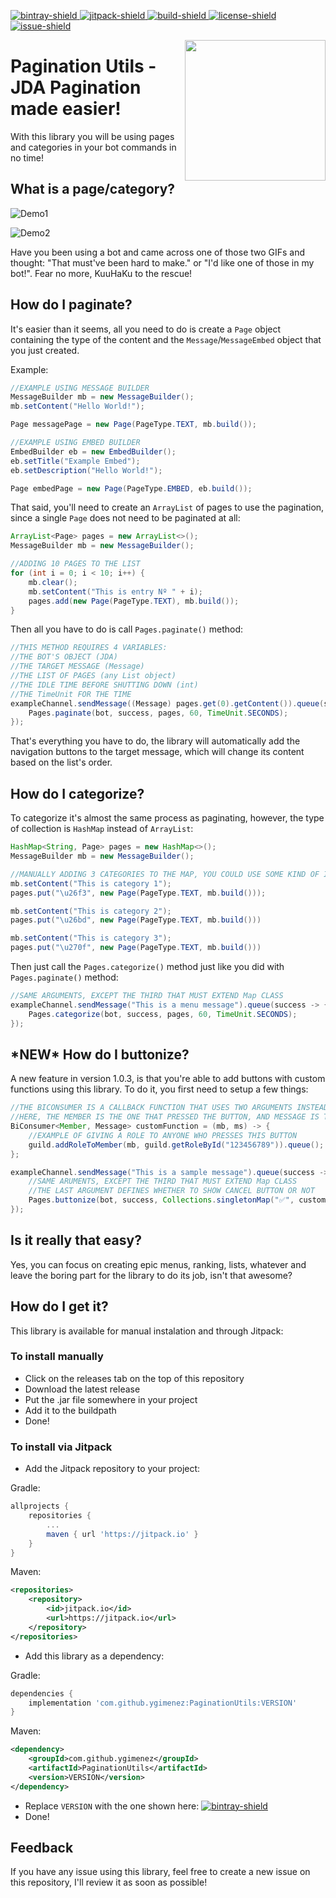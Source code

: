 [build]: https://github.com/ygimenez/PaginationUtils/tree/master
[jitpack]: https://jitpack.io/#ygimenez/PaginationUtils
[bintray]: https://bintray.com/ygimenez/maven/PaginationUtils/_latestVersion
[license]: https://github.com/ygimenez/PaginationUtils/blob/master/LICENSE
[issue]: https://github.com/ygimenez/PaginationUtils/issues
[build-shield]: https://img.shields.io/github/workflow/status/ygimenez/PaginationUtils/Java%20CI?label=Build
[jitpack-shield]: https://img.shields.io/badge/Download-Jitpack-success
[bintray-shield]: https://api.bintray.com/packages/ygimenez/maven/PaginationUtils/images/download.svg
[license-shield]: https://img.shields.io/github/license/ygimenez/PaginationUtils?color=lightgrey&label=License
[issue-shield]: https://img.shields.io/github/issues/ygimenez/PaginationUtils?label=Issues
[ ![bintray-shield][] ][bintray]
[ ![jitpack-shield][] ][jitpack]
[ ![build-shield][] ][build]
[ ![license-shield][] ][license]
[ ![issue-shield][] ][issue]

<img align="right" src="https://i.imgur.com/ptJkj6t.png" height=225 width=225>

# Pagination Utils - JDA Pagination made easier!

With this library you will be using pages and categories in your bot commands in no time!

## What is a page/category?

![Demo1](https://i.imgur.com/7bMGoJC.gif)

![Demo2](https://i.imgur.com/ZbgoADy.gif)

Have you been using a bot and came across one of those two GIFs and thought: "That must've been hard to make." or "I'd like one of those in my bot!". Fear no more, KuuHaKu to the rescue!

## How do I paginate?

It's easier than it seems, all you need to do is create a `Page` object containing the type of the content and the `Message`/`MessageEmbed` object that you just created.

Example:

```java
//EXAMPLE USING MESSAGE BUILDER
MessageBuilder mb = new MessageBuilder();
mb.setContent("Hello World!");

Page messagePage = new Page(PageType.TEXT, mb.build());

//EXAMPLE USING EMBED BUILDER
EmbedBuilder eb = new EmbedBuilder();
eb.setTitle("Example Embed");
eb.setDescription("Hello World!");

Page embedPage = new Page(PageType.EMBED, eb.build());
```

That said, you'll need to create an `ArrayList` of pages to use the pagination, since a single `Page` does not need to be paginated at all:

```java
ArrayList<Page> pages = new ArrayList<>();
MessageBuilder mb = new MessageBuilder();

//ADDING 10 PAGES TO THE LIST
for (int i = 0; i < 10; i++) {
    mb.clear();
    mb.setContent("This is entry Nº " + i);
    pages.add(new Page(PageType.TEXT), mb.build());
}
```

Then all you have to do is call `Pages.paginate()` method:

```java
//THIS METHOD REQUIRES 4 VARIABLES:
//THE BOT'S OBJECT (JDA)
//THE TARGET MESSAGE (Message)
//THE LIST OF PAGES (any List object)
//THE IDLE TIME BEFORE SHUTTING DOWN (int)
//THE TimeUnit FOR THE TIME
exampleChannel.sendMessage((Message) pages.get(0).getContent()).queue(success -> {
    Pages.paginate(bot, success, pages, 60, TimeUnit.SECONDS);
});
```

That's everything you have to do, the library will automatically add the navigation buttons to the target message, which will change its content based on the list's order.

## How do I categorize?

To categorize it's almost the same process as paginating, however, the type of collection is `HashMap` instead of `ArrayList`:

```java
HashMap<String, Page> pages = new HashMap<>();
MessageBuilder mb = new MessageBuilder();

//MANUALLY ADDING 3 CATEGORIES TO THE MAP, YOU COULD USE SOME KIND OF ITERATION TO FILL IT (Map key must be a emote's unicode - See https://emojipedia.org/ for unicodes)
mb.setContent("This is category 1");
pages.put("\u26f3", new Page(PageType.TEXT, mb.build()));

mb.setContent("This is category 2");
pages.put("\u26bd", new Page(PageType.TEXT, mb.build()))

mb.setContent("This is category 3");
pages.put("\u270f", new Page(PageType.TEXT, mb.build()))
```

Then just call the `Pages.categorize()` method just like you did with `Pages.paginate()` method:

```java
//SAME ARGUMENTS, EXCEPT THE THIRD THAT MUST EXTEND Map CLASS
exampleChannel.sendMessage("This is a menu message").queue(success -> {
    Pages.categorize(bot, success, pages, 60, TimeUnit.SECONDS);
});
```

## \*NEW\* How do I buttonize?

A new feature in version 1.0.3, is that you're able to add buttons with custom functions using this library. To do it, you first need to setup a few things:

```java
//THE BICONSUMER IS A CALLBACK FUNCTION THAT USES TWO ARGUMENTS INSTEAD OF ONE
//HERE, THE MEMBER IS THE ONE THAT PRESSED THE BUTTON, AND MESSAGE IS THE BUTTONIZED MESSAGE ITSELF
BiConsumer<Member, Message> customFunction = (mb, ms) -> {
    //EXAMPLE OF GIVING A ROLE TO ANYONE WHO PRESSES THIS BUTTON
    guild.addRoleToMember(mb, guild.getRoleById("123456789")).queue();
};

exampleChannel.sendMessage("This is a sample message").queue(success -> {
    //SAME ARUMENTS, EXCEPT THE THIRD THAT MUST EXTEND Map CLASS
    //THE LAST ARGUMENT DEFINES WHETHER TO SHOW CANCEL BUTTON OR NOT
    Pages.buttonize(bot, success, Collections.singletonMap("✅", customFunction), false);
});
```

## Is it really that easy?

Yes, you can focus on creating epic menus, ranking, lists, whatever and leave the boring part for the library to do its job, isn't that awesome?

## How do I get it?

This library is available for manual instalation and through Jitpack:

### To install manually
* Click on the releases tab on the top of this repository
* Download the latest release
* Put the .jar file somewhere in your project
* Add it to the buildpath
* Done!

### To install via Jitpack
* Add the Jitpack repository to your project:

Gradle:

```gradle
allprojects {
    repositories {
        ...
        maven { url 'https://jitpack.io' }
    }
}
```

Maven:

```xml
<repositories>
    <repository>
        <id>jitpack.io</id>
        <url>https://jitpack.io</url>
    </repository>
</repositories>
```

* Add this library as a dependency:

Gradle:

```gradle
dependencies {
    implementation 'com.github.ygimenez:PaginationUtils:VERSION'
}
```

Maven:

```xml
<dependency>
    <groupId>com.github.ygimenez</groupId>
    <artifactId>PaginationUtils</artifactId>
    <version>VERSION</version>
</dependency>
```

* Replace `VERSION` with the one shown here: [ ![bintray-shield][] ][bintray]
* Done!

## Feedback

If you have any issue using this library, feel free to create a new issue on this repository, I'll review it as soon as possible!
